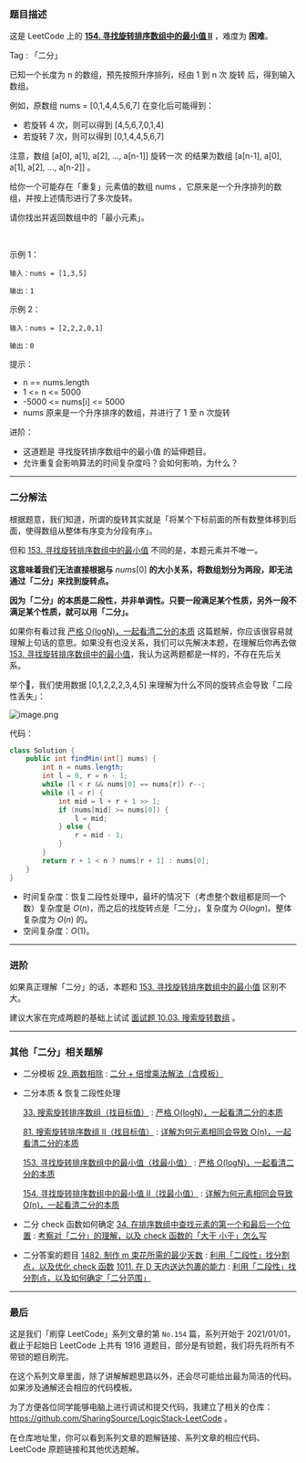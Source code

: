 ### 题目描述

这是 LeetCode 上的 **[154. 寻找旋转排序数组中的最小值 II](https://leetcode-cn.com/problems/find-minimum-in-rotated-sorted-array-ii/solution/gong-shui-san-xie-xiang-jie-wei-he-yuan-7xbty/)** ，难度为 **困难**。

Tag : 「二分」



已知一个长度为 n 的数组，预先按照升序排列，经由 1 到 n 次 旋转 后，得到输入数组。

例如，原数组 nums = [0,1,4,4,5,6,7] 在变化后可能得到：

* 若旋转 4 次，则可以得到 [4,5,6,7,0,1,4]
* 若旋转 7 次，则可以得到 [0,1,4,4,5,6,7]

注意，数组 [a[0], a[1], a[2], ..., a[n-1]] 旋转一次 的结果为数组 [a[n-1], a[0], a[1], a[2], ..., a[n-2]] 。

给你一个可能存在「重复」元素值的数组 nums ，它原来是一个升序排列的数组，并按上述情形进行了多次旋转。

请你找出并返回数组中的「最小元素」。

 

示例 1：
```
输入：nums = [1,3,5]

输出：1
```
示例 2：
```
输入：nums = [2,2,2,0,1]

输出：0
```

提示：
* n == nums.length
* 1 <= n <= 5000
* -5000 <= nums[i] <= 5000
* nums 原来是一个升序排序的数组，并进行了 1 至 n 次旋转


进阶：
* 这道题是 寻找旋转排序数组中的最小值 的延伸题目。
* 允许重复会影响算法的时间复杂度吗？会如何影响，为什么？

---

### 二分解法

根据题意，我们知道，所谓的旋转其实就是「将某个下标前面的所有数整体移到后面，使得数组从整体有序变为分段有序」。

但和 [153. 寻找旋转排序数组中的最小值](https://leetcode-cn.com/problems/find-minimum-in-rotated-sorted-array/solution/gong-shui-san-xie-yan-ge-olognyi-qi-kan-6d969/) 不同的是，本题元素并不唯一。

**这意味着我们无法直接根据与** $nums[0]$ **的大小关系，将数组划分为两段，即无法通过「二分」来找到旋转点。**

**因为「二分」的本质是二段性，并非单调性。只要一段满足某个性质，另外一段不满足某个性质，就可以用「二分」。**

如果你有看过我 [严格 O(logN)，一起看清二分的本质](https://leetcode-cn.com/problems/search-in-rotated-sorted-array/solution/shua-chuan-lc-yan-ge-ologn100yi-qi-kan-q-xifo/) 这篇题解，你应该很容易就理解上句话的意思。如果没有也没关系，我们可以先解决本题，在理解后你再去做 [153. 寻找旋转排序数组中的最小值](https://leetcode-cn.com/problems/find-minimum-in-rotated-sorted-array/)，我认为这两题都是一样的，不存在先后关系。

举个🌰，我们使用数据 [0,1,2,2,2,3,4,5] 来理解为什么不同的旋转点会导致「二段性丢失」：

![image.png](https://pic.leetcode-cn.com/1617852745-LoBNPK-image.png)

代码：
```java []
class Solution {
    public int findMin(int[] nums) {
        int n = nums.length;
        int l = 0, r = n - 1;
        while (l < r && nums[0] == nums[r]) r--;
        while (l < r) {
            int mid = l + r + 1 >> 1;
            if (nums[mid] >= nums[0]) {
                l = mid;
            } else {
                r = mid - 1;
            }
        }
        return r + 1 < n ? nums[r + 1] : nums[0];
    }
}
```
* 时间复杂度：恢复二段性处理中，最坏的情况下（考虑整个数组都是同一个数）复杂度是 $O(n)$，而之后的找旋转点是「二分」，复杂度为 $O(log{n})$。整体复杂度为 $O(n)$ 的。
* 空间复杂度：$O(1)$。

***

### 进阶

如果真正理解「二分」的话，本题和 [153. 寻找旋转排序数组中的最小值](https://leetcode-cn.com/problems/find-minimum-in-rotated-sorted-array/) 区别不大。

建议大家在完成两题的基础上试试 [面试题 10.03. 搜索旋转数组](https://leetcode-cn.com/problems/search-rotate-array-lcci/) 。

***

### 其他「二分」相关题解

* 二分模板
    [29. 两数相除](https://leetcode-cn.com/problems/divide-two-integers/) : [二分 + 倍增乘法解法（含模板）](https://leetcode-cn.com/problems/divide-two-integers/solution/shua-chuan-lc-er-fen-bei-zeng-cheng-fa-j-m73b/)

* 二分本质 & 恢复二段性处理

    [33. 搜索旋转排序数组（找目标值）](https://leetcode-cn.com/problems/search-in-rotated-sorted-array/) : [严格 O(logN)，一起看清二分的本质](https://leetcode-cn.com/problems/search-in-rotated-sorted-array/solution/shua-chuan-lc-yan-ge-ologn100yi-qi-kan-q-xifo/)

    [81. 搜索旋转排序数组 II（找目标值）](https://leetcode-cn.com/problems/search-in-rotated-sorted-array-ii/) : [详解为何元素相同会导致 O(n)，一起看清二分的本质](https://leetcode-cn.com/problems/search-in-rotated-sorted-array-ii/solution/gong-shui-san-xie-xiang-jie-wei-he-yuan-xtam4/)

    [153. 寻找旋转排序数组中的最小值（找最小值）](https://leetcode-cn.com/problems/find-minimum-in-rotated-sorted-array/) : [严格 O(logN)，一起看清二分的本质](https://leetcode-cn.com/problems/find-minimum-in-rotated-sorted-array/solution/gong-shui-san-xie-yan-ge-olognyi-qi-kan-6d969/)

    [154. 寻找旋转排序数组中的最小值 II（找最小值）](https://leetcode-cn.com/problems/find-minimum-in-rotated-sorted-array-ii/) : [详解为何元素相同会导致 O(n)，一起看清二分的本质](https://leetcode-cn.com/problems/find-minimum-in-rotated-sorted-array-ii/solution/gong-shui-san-xie-xiang-jie-wei-he-yuan-7xbty/)

* 二分 check 函数如何确定
    [34. 在排序数组中查找元素的第一个和最后一个位置](https://leetcode-cn.com/problems/find-first-and-last-position-of-element-in-sorted-array/) : [考察对「二分」的理解，以及 check 函数的「大于 小于」怎么写](https://leetcode-cn.com/problems/find-first-and-last-position-of-element-in-sorted-array/solution/gong-shui-san-xie-kao-cha-dui-er-fen-de-86bk0/)

* 二分答案的题目
    [1482. 制作 m 束花所需的最少天数](https://leetcode-cn.com/problems/minimum-number-of-days-to-make-m-bouquets/) : [利用「二段性」找分割点，以及优化 check 函数](https://leetcode-cn.com/problems/minimum-number-of-days-to-make-m-bouquets/solution/gong-shui-san-xie-li-yong-er-duan-xing-z-ysv4/)
    [1011. 在 D 天内送达包裹的能力](https://leetcode-cn.com/problems/capacity-to-ship-packages-within-d-days/) : [利用「二段性」找分割点，以及如何确定「二分范围」](https://leetcode-cn.com/problems/capacity-to-ship-packages-within-d-days/solution/gong-shui-san-xie-li-yong-er-duan-xing-z-95zj/)

---

### 最后

这是我们「刷穿 LeetCode」系列文章的第 `No.154` 篇，系列开始于 2021/01/01，截止于起始日 LeetCode 上共有 1916 道题目，部分是有锁题，我们将先将所有不带锁的题目刷完。

在这个系列文章里面，除了讲解解题思路以外，还会尽可能给出最为简洁的代码。如果涉及通解还会相应的代码模板。

为了方便各位同学能够电脑上进行调试和提交代码，我建立了相关的仓库：https://github.com/SharingSource/LogicStack-LeetCode 。

在仓库地址里，你可以看到系列文章的题解链接、系列文章的相应代码、LeetCode 原题链接和其他优选题解。

